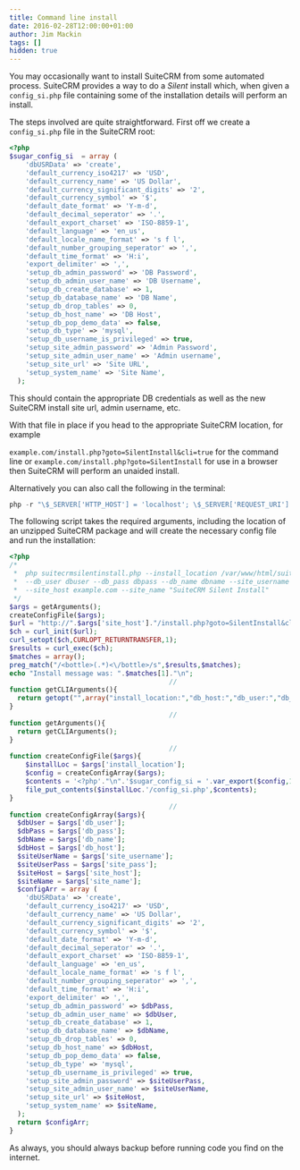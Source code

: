 ```yaml
---
title: Command line install
date: 2016-02-28T12:00:00+01:00
author: Jim Mackin
tags: []
hidden: true
---
```


You may occasionally want to install SuiteCRM from some automated
process. SuiteCRM provides a way to do a _Silent_ install which, when
given a `config_si.php` file containing some of the installation details
will perform an install.

<!--more-->

The steps involved are quite straightforward. First off we create a
`config_si.php` file in the SuiteCRM root:

```php
<?php
$sugar_config_si  = array (
    'dbUSRData' => 'create',
    'default_currency_iso4217' => 'USD',
    'default_currency_name' => 'US Dollar',
    'default_currency_significant_digits' => '2',
    'default_currency_symbol' => '$',
    'default_date_format' => 'Y-m-d',
    'default_decimal_seperator' => '.',
    'default_export_charset' => 'ISO-8859-1',
    'default_language' => 'en_us',
    'default_locale_name_format' => 's f l',
    'default_number_grouping_seperator' => ',',
    'default_time_format' => 'H:i',
    'export_delimiter' => ',',
    'setup_db_admin_password' => 'DB Password',
    'setup_db_admin_user_name' => 'DB Username',
    'setup_db_create_database' => 1,
    'setup_db_database_name' => 'DB Name',
    'setup_db_drop_tables' => 0,
    'setup_db_host_name' => 'DB Host',
    'setup_db_pop_demo_data' => false,
    'setup_db_type' => 'mysql',
    'setup_db_username_is_privileged' => true,
    'setup_site_admin_password' => 'Admin Password',
    'setup_site_admin_user_name' => 'Admin username',
    'setup_site_url' => 'Site URL',
    'setup_system_name' => 'Site Name',
  );
```

This should contain the appropriate DB credentials as well as the new
SuiteCRM install site url, admin username, etc.

With that file in place if you head to the appropriate SuiteCRM
location, for example

`example.com/install.php?goto=SilentInstall&cli=true` for the command
line or `example.com/install.php?goto=SilentInstall` for use in a
browser then SuiteCRM will perform an unaided install.

Alternatively you can also call the following in the terminal:

```php
php -r "\$_SERVER['HTTP_HOST'] = 'localhost'; \$_SERVER['REQUEST_URI'] = 'install.php';\$_REQUEST = array('goto' => 'SilentInstall', 'cli' => true);require_once 'install.php';";
```

The following script takes the required arguments, including the
location of an unzipped SuiteCRM package and will create the necessary
config file and run the installation:

```php
<?php
/*
 *  php suitecrmsilentinstall.php --install_location /var/www/html/suitecrmpath --db_host localhost
 *  --db_user dbuser --db_pass dbpass --db_name dbname --site_username admin --site_pass password
 *  --site_host example.com --site_name "SuiteCRM Silent Install"
 */
$args = getArguments();
createConfigFile($args);
$url = "http://".$args['site_host']."/install.php?goto=SilentInstall&cli=true";
$ch = curl_init($url);
curl_setopt($ch,CURLOPT_RETURNTRANSFER,1);
$results = curl_exec($ch);
$matches = array();
preg_match("/<bottle>(.*)<\/bottle>/s",$results,$matches);
echo "Install message was: ".$matches[1]."\n";
                                        //
function getCLIArguments(){
  return getopt("",array("install_location:","db_host:","db_user:","db_pass:","db_name:","site_username:","site_pass:","site_host:","site_name:"));
}
                                        //
function getArguments(){
  return getCLIArguments();
}
                                        //
function createConfigFile($args){
    $installLoc = $args['install_location'];
    $config = createConfigArray($args);
    $contents = '<?php'."\n".'$sugar_config_si = '.var_export($config,1).";\n";
    file_put_contents($installLoc.'/config_si.php',$contents);
}
                                        //
function createConfigArray($args){
  $dbUser = $args['db_user'];
  $dbPass = $args['db_pass'];
  $dbName = $args['db_name'];
  $dbHost = $args['db_host'];
  $siteUserName = $args['site_username'];
  $siteUserPass = $args['site_pass'];
  $siteHost = $args['site_host'];
  $siteName = $args['site_name'];
  $configArr = array (
    'dbUSRData' => 'create',
    'default_currency_iso4217' => 'USD',
    'default_currency_name' => 'US Dollar',
    'default_currency_significant_digits' => '2',
    'default_currency_symbol' => '$',
    'default_date_format' => 'Y-m-d',
    'default_decimal_seperator' => '.',
    'default_export_charset' => 'ISO-8859-1',
    'default_language' => 'en_us',
    'default_locale_name_format' => 's f l',
    'default_number_grouping_seperator' => ',',
    'default_time_format' => 'H:i',
    'export_delimiter' => ',',
    'setup_db_admin_password' => $dbPass,
    'setup_db_admin_user_name' => $dbUser,
    'setup_db_create_database' => 1,
    'setup_db_database_name' => $dbName,
    'setup_db_drop_tables' => 0,
    'setup_db_host_name' => $dbHost,
    'setup_db_pop_demo_data' => false,
    'setup_db_type' => 'mysql',
    'setup_db_username_is_privileged' => true,
    'setup_site_admin_password' => $siteUserPass,
    'setup_site_admin_user_name' => $siteUserName,
    'setup_site_url' => $siteHost,
    'setup_system_name' => $siteName,
  );
  return $configArr;
}
```

As always, you should always backup before running code you find on the
internet.
